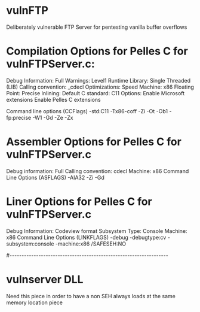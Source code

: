# vulnFTP
Deliberately vulnerable FTP Server for pentesting vanilla buffer overflows

# Compilation Options for Pelles C for vulnFTPServer.c:
Debug Information: Full
Warnings: Level1
Runtime Library: Single Threaded (LIB)
Calling convention: _cdecl
Optimizations: Speed
Machine: x86
Floating Point: Precise
Inlining: Default
C standard: C11
Options: Enable Microsoft extensions
Enable Pelles C extensions

Command line options (CCFlags)
-std:C11 -Tx86-coff -Zi -Ot -Ob1 -fp:precise -W1 -Gd -Ze -Zx

# Assembler Options for Pelles C for vulnFTPServer.c
Debug information: Full
Calling convention: cdecl
Machine: x86
Command Line Options (ASFLAGS)
-AIA32 -Zi -Gd

# Liner Options for Pelles C for vulnFTPServer.c
Debug Information: Codeview format
Subsystem Type: Console
Machine: x86
Command Line Options (LINKFLAGS)
-debug -debugtype:cv -subsystem:console -machine:x86 /SAFESEH:NO

#------------------------------------------------------------------
# vulnserver DLL
Need this piece in order to have a non SEH always loads at the same memory location piece


